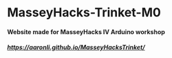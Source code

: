 # MasseyHacks-Trinket-M0  
#### Website made for MasseyHacks IV Arduino workshop
##### https://aaronli.github.io/MasseyHacksTrinket/
